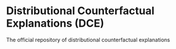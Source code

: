 # Distributional Counterfactual Explanations (DCE)
The official repository of distributional counterfactual explanations
